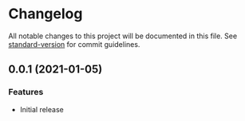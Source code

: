 # Changelog

All notable changes to this project will be documented in this file. See [standard-version](https://github.com/conventional-changelog/standard-version) for commit guidelines.

## 0.0.1 (2021-01-05)

### Features

* Initial release
